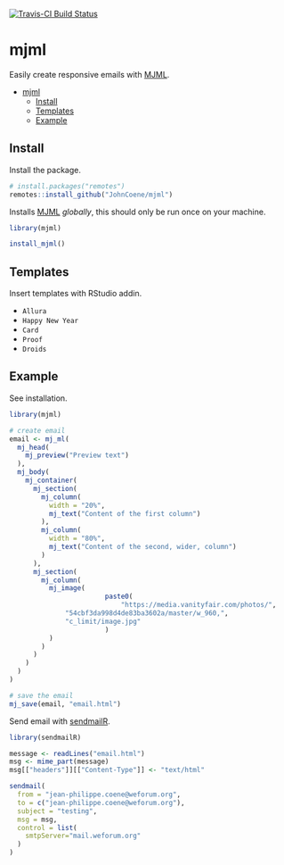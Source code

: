 [![Travis-CI Build Status](https://travis-ci.org/JohnCoene/mjml.svg?branch=master)](https://travis-ci.org/JohnCoene/mjml)

# mjml

Easily create responsive emails with [MJML](https://mjml.io/).

- [mjml](#mjml)
	- [Install](#install)
	- [Templates](#templates)
	- [Example](#example)

## Install

Install the package.

``` r
# install.packages("remotes")
remotes::install_github("JohnCoene/mjml")
```

Installs [MJML](https://mjml.io/) _globally_, this should only be run once on your machine.

```r
library(mjml)

install_mjml()
```

## Templates

Insert templates with RStudio addin.

* `Allura`
* `Happy New Year`
* `Card`
* `Proof`
* `Droids`

## Example

See installation.

```r
library(mjml)

# create email
email <- mj_ml(
  mj_head(
    mj_preview("Preview text")
  ),
  mj_body(
    mj_container(
      mj_section(
        mj_column(
          width = "20%",
          mj_text("Content of the first column")
        ),
        mj_column(
          width = "80%",
          mj_text("Content of the second, wider, column")
        )
      ),
      mj_section(
        mj_column(
          mj_image(
						paste0(
							"https://media.vanityfair.com/photos/",
              "54cbf3da998d4de83ba3602a/master/w_960,",
              "c_limit/image.jpg"
						)
          )
        )
      )
    )
  )
) 

# save the email
mj_save(email, "email.html")
```

Send email with [sendmailR](https://CRAN.R-project.org/package=sendmailR).

```r
library(sendmailR)

message <- readLines("email.html")
msg <- mime_part(message)
msg[["headers"]][["Content-Type"]] <- "text/html"

sendmail(
  from = "jean-philippe.coene@weforum.org",
  to = c("jean-philippe.coene@weforum.org"),
  subject = "testing", 
  msg = msg,
  control = list(
    smtpServer="mail.weforum.org"
  )
)
```
